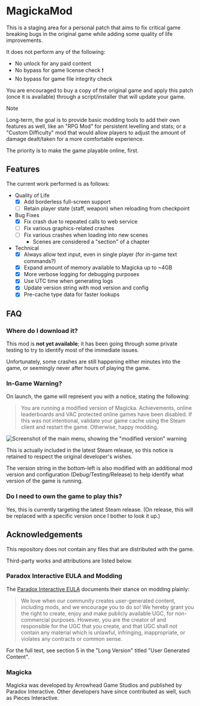 # MagickaMod

This is a staging area for a personal patch that aims to fix critical game
breaking bugs in the original game while adding some quality of life
improvements.

It does not perform any of the following:

- No unlock for any paid content
- No bypass for game license check :exclamation:
- No bypass for game file integrity check

You are encouraged to buy a copy of the original game and apply this patch
(once it is available) through a script/installer that will update your game.

> [!NOTE]
> Long-term, the goal is to provide basic modding tools to add their own
> features as well, like an "RPG Mod" for persistent levelling and stats; or
> a "Custom Difficulty" mod that would allow players to adjust the amount of
> damage dealt/taken for a more comfortable experience.
>
> The priority is to make the game playable online, first.

## Features

The current work performed is as follows:

- Quality of Life
    - [x] Add borderless full-screen support
    - [ ] Retain player state (staff, weapon) when reloading from checkpoint
- Bug Fixes
    - [x] Fix crash due to repeated calls to web service
    - [ ] Fix various graphics-related crashes
    - [ ] Fix various crashes when loading into new scenes
        - Scenes are considered a "section" of a chapter
- Technical
    - [x] Always allow text input, even in single player (for in-game text commands?)
    - [x] Expand amount of memory available to Magicka up to ~4GB
    - [x] More verbose logging for debugging purposes
    - [x] Use UTC time when generating logs
    - [x] Update version string with mod version and config
    - [x] Pre-cache type data for faster lookups

## FAQ

### Where do I download it?

This mod is **not yet available**; it has been going through some private
testing to try to identify most of the immediate issues.

Unfortunately, some crashes are still happening either minutes into the game,
or seemingly never after hours of playing the game.

### In-Game Warning?

On launch, the game will represent you with a notice, stating the following:

> You are running a modified version of Magicka. Achievements, online
> leaderboards and VAC protected online games have been disabled. If this was
> not intentional, validate your game cache using the Steam client and restart
> the game. Otherwise, happy modding.

![Screenshot of the main menu, showing the "modified version" warning](.github/moddingAck.png)

This is actually included in the latest Steam release, so this notice is
retained to respect the original developer's wishes.

The version string in the bottom-left is also modified with an additional
mod version and configuration (Debug/Testing/Release) to help identify what
version of the game is running.

### Do I need to own the game to play this?

Yes, this is currently targeting the latest Steam release. (On release, this
will be replaced with a specific version once I bother to look it up.)

## Acknowledgements

This repository does not contain any files that are distributed with the game.

Third-party works and attributions are listed below.

### Paradox Interactive EULA and Modding

The [Paradox Interactive EULA][ParadoxEULA] documents their stance on modding plainly:

> We love when our community creates user-generated content, including mods, and
> we encourage you to do so! We hereby grant you the right to create, enjoy and
> make publicly available UGC, for non-commercial purposes. However, you are the
> creator of and responsible for the UGC that you create, and that UGC shall not
> contain any material which is unlawful, infringing, inappropriate, or violates
> any contracts or common sense. 

For the full text, see section 5 in the "Long Version" titled "User Generated
Content".

[ParadoxEULA]:https://legal.paradoxplaza.com/eula

### Magicka

Magicka was developed by Arrowhead Game Studios and published by Paradox
Interactive. Other developers have since contributed as well, such as
Pieces Interactive.

